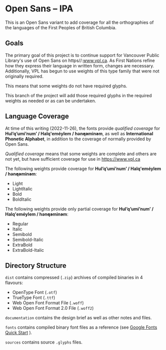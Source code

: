 # Open Sans – IPA
This is an Open Sans variant to add coverage for all the orthographies of the languages of the First Peoples of British Columbia.

## Goals

The primary goal of this project is to continue support for Vancouver Public Library's use of Open Sans on https//:www.vpl.ca. As First Nations refine how they express their language in written form, changes are necessary. Additionally, VPL has begun to use weights of this type family that were not originally required.

This means that some weights do not have required glyphs.

This branch of the project will add those required glyphs in the required weights as needed or as can be undertaken.

## Language Coverage

At time of this writing (2022-11-26), the fonts provide _qualified coverage_ for **Hul’q’umi’num’ / Halq'eméylem / hən̓q̓əmin̓əm**, as well as **International Phonetic Alphabet**, in addition to the coverage of normally provided by Open Sans.

_Qualified coverage_ means that some weights are complete and others are not yet, but have sufficient coverage for use in https://www.vpl.ca

The following weights provide coverage for **Hul’q’umi’num’ / Halq'eméylem / hən̓q̓əmin̓əm**:
- Light
- LightItalic
- Bold
- BoldItalic

The following weights provide only partial coverage for **Hul’q’umi’num’ / Halq'eméylem / hən̓q̓əmin̓əm**:
- Regular
- Italic
- Semibold
- Semibold-Italic
- ExtraBold
- ExtraBold-Italic

## Directory Structure

`dist` contains compressed (`.zip`) archives of compiled binaries in 4 flavours:
- OpenType Font (`.otf`)
- TrueType Font (`.ttf`)
- Web Open Font Format File (`.woff`)
- Web Open Font Format 2.0 File (`.woff2`)

`documentation` contains the design brief as well as other notes and files.

`fonts` contains compiled binary font files as a reference (see [Google Fonts Quick Start](https://github.com/googlefonts/gf-docs/blob/master/QuickStartGlyphs.md) ).

`sources` contains source `.glyphs` files.
